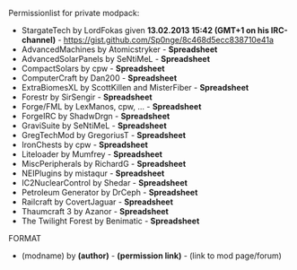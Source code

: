 Permissionlist for private modpack:
* StargateTech by LordFokas given __13.02.2013 15:42 (GMT+1 on his IRC-channel)__ - https://gist.github.com/Sp0nge/8c468d5ecc838710e41a
* AdvancedMachines by Atomicstryker - __Spreadsheet__
* AdvancedSolarPanels by SeNtiMeL - __Spreadsheet__
* CompactSolars by cpw  - __Spreadsheet__
* ComputerCraft by Dan200	- __Spreadsheet__
* ExtraBiomesXL by ScottKillen and MisterFiber	- __Spreadsheet__
* Forestr by	SirSengir	- __Spreadsheet__
* Forge/FML by LexManos, cpw, ...	- __Spreadsheet__
* ForgeIRC by ShadwDrgn	- __Spreadsheet__
* GraviSuite by SeNtiMeL	- __Spreadsheet__
* GregTechMod by GregoriusT	- __Spreadsheet__
* IronChests by cpw	- __Spreadsheet__
* Liteloader by Mumfrey	- __Spreadsheet__
* MiscPeripherals by RichardG	- __Spreadsheet__
* NEIPlugins by mistaqur	- __Spreadsheet__
* IC2NuclearControl by Shedar	- __Spreadsheet__
* Petroleum Generator by DrCeph	- __Spreadsheet__
* Railcraft by CovertJaguar	- __Spreadsheet__
* Thaumcraft 3 by Azanor	- __Spreadsheet__
* The Twilight Forest by Benimatic	- __Spreadsheet__

FORMAT
* (modname) by __(author)__ - __(permission link)__ - (link to mod page/forum)
